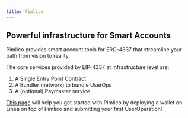```yaml
---
title: Pimlico
---
```


## Powerful infrastructure for Smart Accounts

Pimlico provides smart account tools for ERC-4337 that streamline your path from vision to reality.

The core services provided by EIP-4337 at infrastructure level are:

1. A Single Entry Point Contract
1. A Bundler (network) to bundle UserOps
1. A (optional) Paymaster service

[This page](https://docs.pimlico.io/docs) will help you get started with Pimlico by deploying a wallet on Linea on top of Pimlico and submitting your first UserOperation!
